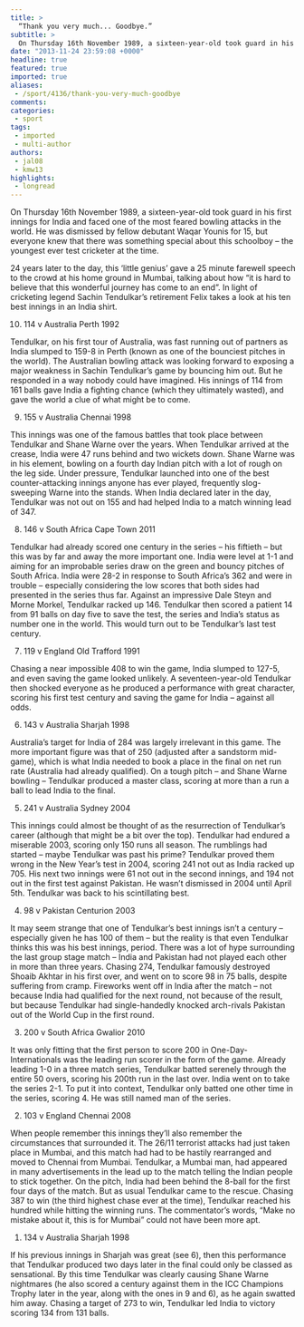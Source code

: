 ```yaml
---
title: >
  “Thank you very much... Goodbye.”
subtitle: >
  On Thursday 16th November 1989, a sixteen-year-old took guard in his first innings for India and faced one of the most feared bowling attacks in the world. He was dismissed by fellow debutant Waqar Younis for 15, but everyone knew that there was something special about this schoolboy – the...
date: "2013-11-24 23:59:08 +0000"
headline: true
featured: true
imported: true
aliases:
 - /sport/4136/thank-you-very-much-goodbye
comments:
categories:
 - sport
tags:
 - imported
 - multi-author
authors:
 - jal08
 - kmw13
highlights:
 - longread
---
```


On Thursday 16th November 1989, a sixteen-year-old took guard in his first innings for India and faced one of the most feared bowling attacks in the world. He was dismissed by fellow debutant Waqar Younis for 15, but everyone knew that there was something special about this schoolboy – the youngest ever test cricketer at the time.

24 years later to the day, this ‘little genius’ gave a 25 minute farewell speech to the crowd at his home ground in Mumbai, talking about how “it is hard to believe that this wonderful journey has come to an end”. In light of cricketing legend Sachin Tendulkar’s retirement Felix takes a look at his ten best innings in an India shirt.

10. 114 v Australia
 Perth 1992

Tendulkar, on his first tour of Australia, was fast running out of partners as India slumped to 159-8 in Perth (known as one of the bounciest pitches in the world). The Australian bowling attack was looking forward to exposing a major weakness in Sachin Tendulkar’s game by bouncing him out. But he responded in a way nobody could have imagined. His innings of 114 from 161 balls gave India a fighting chance (which they ultimately wasted), and gave the world a clue of what might be to come.

9. 155 v Australia
 Chennai 1998

This innings was one of the famous battles that took place between Tendulkar and Shane Warne over the years. When Tendulkar arrived at the crease, India were 47 runs behind and two wickets down. Shane Warne was in his element, bowling on a fourth day Indian pitch with a lot of rough on the leg side. Under pressure, Tendulkar launched into one of the best counter-attacking innings anyone has ever played, frequently slog-sweeping Warne into the stands. When India declared later in the day, Tendulkar was not out on 155 and had helped India to a match winning lead of 347.

8. 146 v South Africa
 Cape Town 2011

Tendulkar had already scored one century in the series – his fiftieth – but this was by far and away the more important one. India were level at 1-1 and aiming for an improbable series draw on the green and bouncy pitches of South Africa. India were 28-2 in response to South Africa’s 362 and were in trouble – especially considering the low scores that both sides had presented in the series thus far. Against an impressive Dale Steyn and Morne Morkel, Tendulkar racked up 146. Tendulkar then scored a patient 14 from 91 balls on day five to save the test, the series and India’s status as number one in the world. This would turn out to be Tendulkar’s last test century.

7. 119 v England
 Old Trafford 1991

Chasing a near impossible 408 to win the game, India slumped to 127-5, and even saving the game looked unlikely. A seventeen-year-old Tendulkar then shocked everyone as he produced a performance with great character, scoring his first test century and saving the game for India – against all odds.

6. 143 v Australia
 Sharjah 1998

Australia’s target for India of 284 was largely irrelevant in this game. The more important figure was that of 250 (adjusted after a sandstorm mid-game), which is what India needed to book a place in the final on net run rate (Australia had already qualified). On a tough pitch – and Shane Warne bowling – Tendulkar produced a master class, scoring at more than a run a ball to lead India to the final.

5. 241 v Australia
 Sydney 2004

This innings could almost be thought of as the resurrection of Tendulkar’s career (although that might be a bit over the top). Tendulkar had endured a miserable 2003, scoring only 150 runs all season. The rumblings had started – maybe Tendulkar was past his prime? Tendulkar proved them wrong in the New Year’s test in 2004, scoring 241 not out as India racked up 705. His next two innings were 61 not out in the second innings, and 194 not out in the first test against Pakistan. He wasn’t dismissed in 2004 until April 5th. Tendulkar was back to his scintillating best.

4. 98 v Pakistan
 Centurion 2003

It may seem strange that one of Tendulkar’s best innings isn’t a century – especially given he has 100 of them – but the reality is that even Tendulkar thinks this was his best innings, period. There was a lot of hype surrounding the last group stage match – India and Pakistan had not played each other in more than three years. Chasing 274, Tendulkar famously destroyed Shoaib Akhtar in his first over, and went on to score 98 in 75 balls, despite suffering from cramp. Fireworks went off in India after the match – not because India had qualified for the next round, not because of the result, but because Tendulkar had single-handedly knocked arch-rivals Pakistan out of the World Cup in the first round.

3. 200 v South Africa
 Gwalior 2010

It was only fitting that the first person to score 200 in One-Day-Internationals was the leading run scorer in the form of the game. Already leading 1-0 in a three match series, Tendulkar batted serenely through the entire 50 overs, scoring his 200th run in the last over. India went on to take the series 2-1. To put it into context, Tendulkar only batted one other time in the series, scoring 4. He was still named man of the series.

2. 103 v England
 Chennai 2008

When people remember this innings they’ll also remember the circumstances that surrounded it. The 26/11 terrorist attacks had just taken place in Mumbai, and this match had had to be hastily rearranged and moved to Chennai from Mumbai. Tendulkar, a Mumbai man, had appeared in many advertisements in the lead up to the match telling the Indian people to stick together. On the pitch, India had been behind the 8-ball for the first four days of the match. But as usual Tendulkar came to the rescue. Chasing 387 to win (the third highest chase ever at the time), Tendulkar reached his hundred while hitting the winning runs. The commentator’s words, “Make no mistake about it, this is for Mumbai” could not have been more apt.

1. 134 v Australia
 Sharjah 1998

If his previous innings in Sharjah was great (see 6), then this performance that Tendulkar produced two days later in the final could only be classed as sensational. By this time Tendulkar was clearly causing Shane Warne nightmares (he also scored a century against them in the ICC Champions Trophy later in the year, along with the ones in 9 and 6), as he again swatted him away. Chasing a target of 273 to win, Tendulkar led India to victory scoring 134 from 131 balls.
